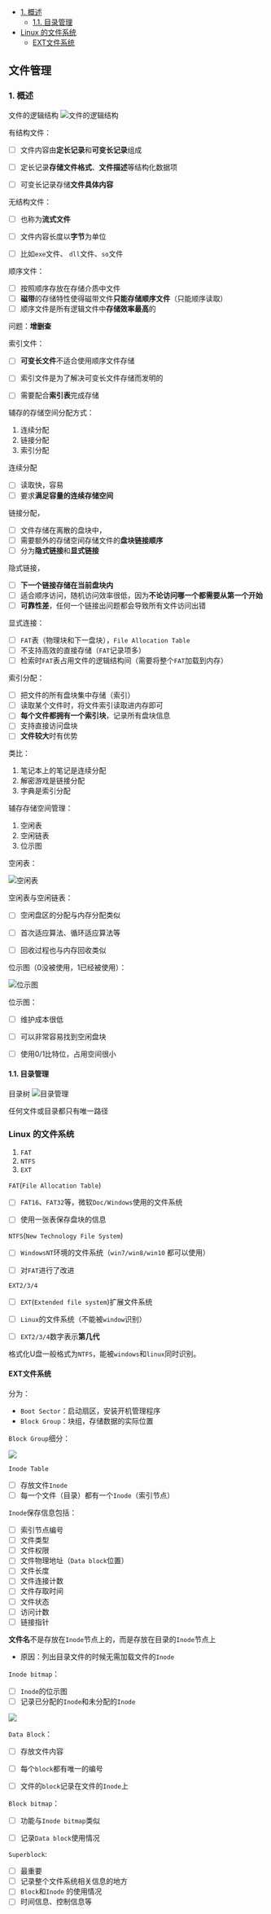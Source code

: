 - [1. 概述](#1-概述)
  - [1.1. 目录管理](#11-目录管理)
- [Linux 的文件系统](#linux-的文件系统)
  - [EXT文件系统](#ext文件系统)

## 文件管理 <!-- omit in toc -->

### 1. 概述

文件的逻辑结构
![文件的逻辑结构](../../imgs/file_management.png)

有结构文件：
- [ ] 文件内容由**定长记录**和**可变长记录**组成
- [ ] 定长记录**存储文件格式**、**文件描述**等结构化数据项
- [ ] 可变长记录存储**文件具体内容**



无结构文件：
- [ ] 也称为**流式文件**
- [ ] 文件内容长度以**字节**为单位
- [ ] 比如`exe`文件、 `dll`文件、`so`文件



顺序文件：
- [ ] 按照顺序存放在存储介质中文件
- [ ] **磁带**的存储特性使得磁带文件**只能存储顺序文件**（只能顺序读取）
- [ ] 顺序文件是所有逻辑文件中**存储效率最高**的

问题：**增删查**

索引文件：
- [ ] **可变长文件**不适合使用顺序文件存储
- [ ] 索引文件是为了解决可变长文件存储而发明的
- [ ] 需要配合**索引表**完成存储


辅存的存储空间分配方式：
1. 连续分配
2. 链接分配
3. 索引分配

连续分配
- [ ] 读取快，容易
- [ ] 要求**满足容量的连续存储空间**

链接分配，
- [ ] 文件存储在离散的盘块中，
- [ ] 需要额外的存储空间存储文件的**盘块链接顺序**
- [ ] 分为**隐式链接**和**显式链接**

隐式链接，
- [ ] **下一个链接存储在当前盘块内**
- [ ] 适合顺序访问，随机访问效率很低，因为**不论访问哪一个都需要从第一个开始**
- [ ] **可靠性差**，任何一个链接出问题都会导致所有文件访问出错

显式连接：
- [ ] `FAT`表（物理块和下一盘块），`File Allocation Table`
- [ ] 不支持高效的直接存储（`FAT`记录项多）
- [ ] 检索时`FAT`表占用文件的逻辑结构间（需要将整个`FAT`加载到内存）

索引分配：
- [ ] 把文件的所有盘块集中存储（索引）
- [ ] 读取某个文件时，将文件索引读取进内存即可
- [ ] **每个文件都拥有一个索引块**，记录所有盘块信息
- [ ] 支持直接访问盘块
- [ ] **文件较大**时有优势

类比：
1. 笔记本上的笔记是连续分配
2. 解密游戏是链接分配
3. 字典是索引分配



辅存存储空间管理：
1. 空闲表
2. 空闲链表
3. 位示图


空闲表：

![空闲表](../../imgs/file_management_empty_table.png)

空闲表与空闲链表：
- [ ] 空闲盘区的分配与内存分配类似
- [ ] 首次适应算法、循环适应算法等
- [ ] 回收过程也与内存回收类似


位示图（0没被使用，1已经被使用）：

![位示图](../../imgs/file_management_bitmap.png)
 

位示图：
- [ ] 维护成本很低
- [ ] 可以非常容易找到空闲盘块
- [ ] 使用0/1比特位，占用空间很小


#### 1.1. 目录管理
目录树
![目录管理](../../imgs/catalog_management.png) 

任何文件或目录都只有唯一路径




### Linux 的文件系统

1. `FAT` 
2. `NTFS` 
3. `EXT`

`FAT`(`File Allocation Table`)
- [ ] `FAT16`、`FAT32`等，微软`Doc/Windows`使用的文件系统
- [ ] 使用一张表保存盘块的信息


`NTFS`(`New Technology File System`)
- [ ] `WindowsNT`环境的文件系统（`win7/win8/win10` 都可以使用）
- [ ] 对`FAT`进行了改进


`EXT2/3/4`
- [ ] `EXT`(`Extended file system`)扩展文件系统
- [ ] `Linux`的文件系统（不能被`window`识别）
- [ ] `EXT2/3/4`数字表示**第几代**


格式化U盘一般格式为`NTFS`，能被`windows`和`linux`同时识别。



#### EXT文件系统

分为：
- `Boot Sector`：启动扇区，安装开机管理程序
- `Block Group`：块组，存储数据的实际位置

`Block Group`细分：

![](../../imgs/ext_file_system.png)

`Inode Table`
- [ ] 存放文件`Inode`
- [ ] 每一个文件（目录）都有一个`Inode`（索引节点）

`Inode`保存信息包括：
- [ ] 索引节点编号
- [ ] 文件类型
- [ ] 文件权限
- [ ] 文件物理地址（`Data block`位置）
- [ ] 文件长度
- [ ] 文件连接计数
- [ ] 文件存取时间
- [ ] 文件状态
- [ ] 访问计数
- [ ] 链接指针

**文件名**不是存放在`Inode`节点上的，而是存放在目录的`Inode`节点上
- 原因：列出目录文件的时候无需加载文件的`Inode`


`Inode bitmap`：
- [ ] `Inode`的位示图
- [ ] 记录已分配的`Inode`和未分配的`Inode`

![](../../imgs/linux_inode_bitmap.jpg)


`Data Block`：
- [ ] 存放文件内容
- [ ] 每个`block`都有唯一的编号
- [ ] 文件的`block`记录在文件的`Inode`上


`Block bitmap`：
- [ ] 功能与`Inode bitmap`类似
- [ ] 记录`Data block`使用情况


`Superblock`:
- [ ] 最重要
- [ ] 记录整个文件系统相关信息的地方
- [ ] `Block`和`Inode` 的使用情况
- [ ] 时间信息、控制信息等
